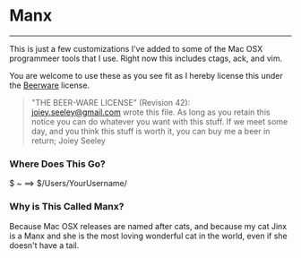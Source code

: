 Manx
====

---

This is just a few customizations I've added to some of the Mac OSX
programmeer tools that I use. Right now this includes ctags, ack, and
vim.

You are welcome to use these as you see fit as I hereby license this
under the [Beerware](http://en.wikipedia.org/wiki/Beerware#License) license.

>"THE BEER-WARE LICENSE" (Revision 42):  
 <joiey.seeley@gmail.com> wrote this file. As long as you retain this notice you
can do whatever you want with this stuff. If we meet some day, and you think
this stuff is worth it, you can buy me a beer in return; Joiey Seeley

### Where Does This Go?

$ ~ ==> $/Users/YourUsername/

### Why is This Called Manx?

Because Mac OSX releases are named after cats, and because my cat Jinx
is a Manx and she is the most loving wonderful cat in the world, even
if she doesn't have a tail. 
